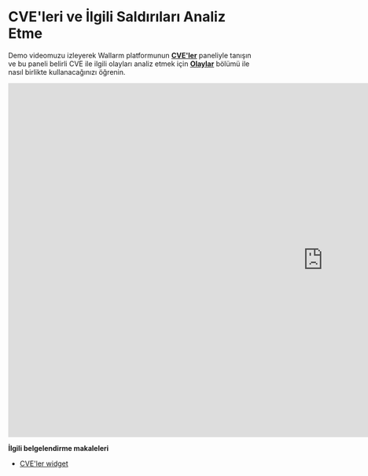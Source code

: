 # CVE'leri ve İlgili Saldırıları Analiz Etme

Demo videomuzu izleyerek Wallarm platformunun [**CVE'ler**](../user-guides/dashboards/threat-prevention.md#cves) paneliyle tanışın ve bu paneli belirli CVE ile ilgili olayları analiz etmek için [**Olaylar**](../user-guides/events/check-attack.md) bölümü ile nasıl birlikte kullanacağınızı öğrenin.

<!-- ## Panellerde tespit edilen olayların istatistiklerini görüntüleme

<div class="video-wrapper">
  <iframe width="1280" height="720" src="https://www.youtube.com/embed/6KBn59aGFxQ" frameborder="0" allow="accelerometer; autoplay; encrypted-media; gyroscope; picture-in-picture" allowfullscreen loading="lazy"></iframe>
</div>

**İlgili belgelendirme makaleleri**

* [Tehdit Önleme Paneli](../user-guides/dashboards/threat-prevention.md)

## Olay türleri genel bakış

<div class="video-wrapper">
  <iframe width="1280" height="720" src="https://www.youtube.com/embed/rhigX3DEoZ8" frameborder="0" allow="accelerometer; autoplay; encrypted-media; gyroscope; picture-in-picture" allowfullscreen loading="lazy"></iframe>
</div>

**İlgili belgelendirme makaleleri**

* [Wallarm Konsolunda olayları kontrol etme](../user-guides/events/check-attack.md)
* [Filtreleme düğümü tarafından algılanan saldırıları analiz etme](../user-guides/events/analyze-attack.md)
* [Filtreleme düğümü tarafından algılanan açıklıkları analiz etme](../user-guides/vulnerabilities.md)

## Filtreleme düğümü tarafından algılanan saldırıları analiz etme

<div class="video-wrapper">
  <iframe width="1280" height="720" src="https://www.youtube.com/embed/spD3BnI6fq4" frameborder="0" allow="accelerometer; autoplay; encrypted-media; gyroscope; picture-in-picture" allowfullscreen loading="lazy"></iframe>
</div>

----------

<div class="video-wrapper">
  <iframe width="1280" height="720" src="https://www.youtube.com/embed/PWyDrQTfN0Y" frameborder="0" allow="accelerometer; autoplay; encrypted-media; gyroscope; picture-in-picture" allowfullscreen loading="lazy"></iframe>
</div>

**İlgili belgelendirme makaleleri**

* [Wallarm Konsolunda olayları kontrol etme](../user-guides/events/check-attack.md)
* [Filtreleme düğümü tarafından algılanan saldırıları analiz etme](../user-guides/events/analyze-attack.md)
* [Filtreleme düğümü tarafından algılanan açıklıkları analiz etme](../user-guides/vulnerabilities.md) -->

<div class="video-wrapper">
  <iframe width="1280" height="720" src="https://www.youtube.com/embed/74s1_X_rhp0" frameborder="0" allow="accelerometer; autoplay; encrypted-media; gyroscope; picture-in-picture" allowfullscreen loading="lazy"></iframe>
</div>

**İlgili belgelendirme makaleleri**

* [CVE'ler widget](../user-guides/dashboards/threat-prevention.md#cves)